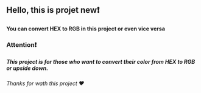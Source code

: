 ## Hello, this is projet new❗
#### You can convert HEX to RGB in this project or even vice versa 

### Attention❗
##### This project is for those who want to convert their color from HEX to RGB or upside down.

###### Thanks for wath this project ❤️
